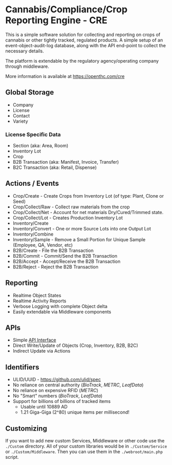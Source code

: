 # Cannabis/Compliance/Crop Reporting Engine - CRE

This is a simple software solution for collecting and reporting on crops of cannabis or other tightly tracked, regulated products.
A simple setup of an event-object-audit-log database, along with the API end-point to collect the necessary details.

The platform is extendable by the regulatory agency/operating company through middleware.

More information is available at https://openthc.com/cre


## Global Storage

 * Company
 * License
 * Contact
 * Variety


### License Specific Data

 * Section (aka: Area, Room)
 * Inventory Lot
 * Crop
 * B2B Transaction (aka: Manifest, Invoice, Transfer)
 * B2C Transaction (aka: Retail, Dispense)


## Actions / Events

 * Crop/Create - Create Crops from Inventory Lot (of type: Plant, Clone or Seed)
 * Crop/Collect/Raw - Collect raw materials from the crop
 * Crop/Collect/Net - Account for net materials Dry/Cured/Trimmed state.
 * Crop/Collect/Lot - Creates Production Inventory Lot
 * Inventory/Create
 * Inventory/Convert - One or more Source Lots into one Output Lot
 * Inventory/Combine
 * Inventory/Sample - Remove a Small Portion for Unique Sample (Employee, QA, Vendor, etc)
 * B2B/Create - File the B2B Transaction
 * B2B/Commit - Commit/Send the B2B Transaction
 * B2B/Accept - Accept/Receive the B2B Transaction
 * B2B/Reject - Reject the B2B Transaction


## Reporting

 * Realtime Object States
 * Realtime Activity Reports
 * Verbose Logging with complete Object delta
 * Easily extendable via Middleware components


## APIs

 * Simple [API Interface](https://api.openthc.org/)
 * Direct Write/Update of Objects (Crop, Inventory, B2B, B2C)
 * Indirect Update via Actions


## Identifiers

 * ULID/UUID - https://github.com/ulid/spec
 * No reliance on central authority (*BioTrack*, *METRC*, *LeafData*)
 * No reliance on expensive RFID (*METRC*)
 * No "Smart" numbers (*BioTrack*, *LeafData*)
 * Support for billions of billions of tracked items
   * Usable until 10889 AD
   * 1.21 Giga-Giga (2^80) unique items per millisecond!


## Customizing

If you want to add new custom Services, Middleware or other code use the `./Custom` directory.
All of your custom libraries would be in `./Custom/Service` or `./Custom/Middleware`.
Then you can use them in the `./webroot/main.php` script.
